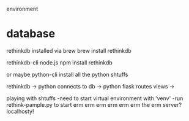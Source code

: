environment

database
========
rethinkdb installed via brew
brew install rethinkdb

rethinkdb-cli node.js
npm install rethinkdb

or maybe python-cli
install all the python shtuffs


rethinkdb -> python connects to db -> python flask routes views ->



playing with shtuffs
-need to start virtual environment with 'venv'
-run rethink-pample.py to start erm erm erm erm erm erm the erm server? localhosty!